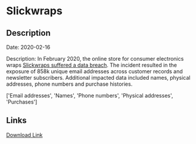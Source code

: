 # Slickwraps

## Description

Date: 2020-02-16

Description:
In February 2020, the online store for consumer electronics wraps <a href="https://www.slickwraps.com/blog/update/" target="_blank" rel="noopener">Slickwraps suffered a data breach</a>. The incident resulted in the exposure of 858k unique email addresses across customer records and newsletter subscribers. Additional impacted data included names, physical addresses, phone numbers and purchase histories.


['Email addresses', 'Names', 'Phone numbers', 'Physical addresses', 'Purchases']

## Links

[Download Link](https://link-to.net/1229997/325.0865174831906/dynamic/?r=aHR0cHM6Ly93d3cubWVkaWFmaXJlLmNvbS92aWV3L2tOOUZWem5Kdms3Q1pkTC9zbGlja3dyYXBzLmNvbS9maWxl)